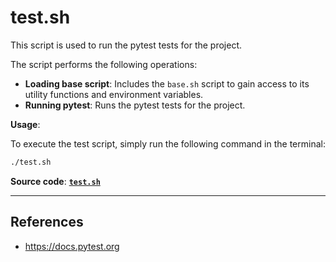 # test.sh

This script is used to run the pytest tests for the project.

The script performs the following operations:

- **Loading base script**: Includes the `base.sh` script to gain access to its utility functions and environment variables.
- **Running pytest**: Runs the pytest tests for the project.

**Usage**:

To execute the test script, simply run the following command in the terminal:

```sh
./test.sh
```

**Source code**: [**`test.sh`**](../../scripts/test.sh)

---

## References

- <https://docs.pytest.org>
